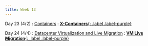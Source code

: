 ```yaml
---
title: Week 13
---
```


Day 23 (4/2)
: [Containers](#)
  : [**X-Containers**{: .label .label-purple}](https://www.csl.cornell.edu/~delimitrou/papers/2019.asplos.xcontainer.pdf)

Day 24 (4/4)
: [Datacenter Virtualization and Live Migration](#)
  : [**VM Live Migration**{: .label .label-purple}](https://www.usenix.org/legacy/events/nsdi05/tech/full_papers/clark/clark.pdf)
